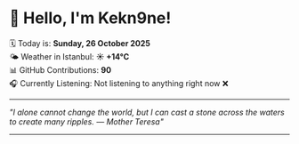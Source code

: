 # 👋 Hello, I'm Kekn9ne!

🗓️ Today is: **Sunday, 26 October 2025**  
🌤️ Weather in Istanbul: **☀️   +14°C**  
📊 GitHub Contributions: **90**  
🎧 Currently Listening: Not listening to anything right now ❌

---

_"I alone cannot change the world, but I can cast a stone across the waters to create many ripples. — *Mother Teresa*"_

---
